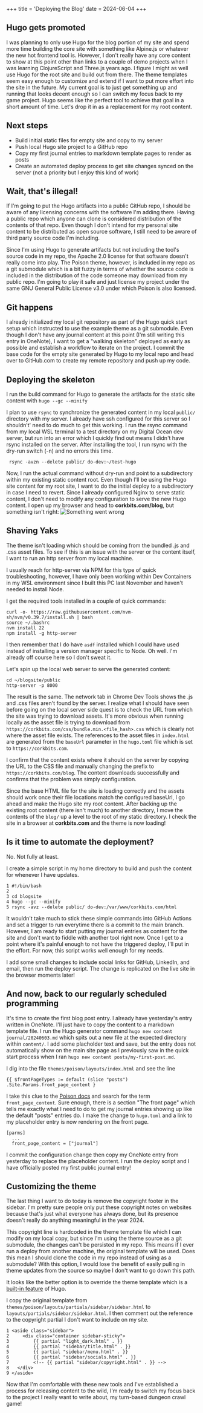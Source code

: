 +++
title = 'Deploying the Blog'
date = 2024-06-04
+++

## Hugo gets promoted
I was planning to only use Hugo for the blog portion of my site and spend more time building the core site with something like Alpine.js or whatever the new hot frontend tool is. However, I don't really have any core content to show at this point other than links to a couple of demo projects when I was learning ClojureScript and Three.js years ago. I figure I might as well use Hugo for the root site and build out from there. The theme templates seem easy enough to customize and extend if I want to put more effort into the site in the future. My current goal is to just get something up and running that looks decent enough so I can switch my focus back to my game project. Hugo seems like the perfect tool to achieve that goal in a short amount of time. Let's drop it in as a replacement for my root content.

## Next steps
* Build initial static files for empty site and copy to my server
* Push local Hugo site project to a GitHub repo
* Copy my first journal entries to markdown template pages to render as posts
* Create an automated deploy process to get site changes synced on the server (not a priority but I enjoy this kind of work)
	
## Wait, that's illegal!

If I'm going to put the Hugo artifacts into a public GitHub repo, I should be aware of any licensing concerns with the software I'm adding there. Having a public repo which anyone can clone is considered distribution of the contents of that repo. Even though I don't intend for my personal site content to be distributed as open source software, I still need to be aware of third party source code I'm including.

Since I'm using Hugo to generate artifacts but not including the tool's source code in my repo, the Apache 2.0 license for that software doesn't really come into play. The Poison theme, however, is included in my repo as a git submodule which is a bit fuzzy in terms of whether the source code is included in the distribution of the code someone may download from my public repo. I'm going to play it safe and just license my project under the same GNU General Public License v3.0 under which Poison is also licensed.

## Git happens

I already initialized my local git repository as part of the Hugo quick start setup which instructed to use the example theme as a git submodule. Even though I don't have any journal content at this point (I'm still writing this entry in OneNote), I want to get a "walking skeleton" deployed as early as possible and establish a workflow to iterate on the project. I commit the base code for the empty site generated by Hugo to my local repo and head over to GitHub.com to create my remote repository and push up my code.

## Deploying the skeleton

I run the build command for Hugo to generate the artifacts for the static site content with `hugo --gc --minify`

I plan to use `rsync` to synchronize the generated content in my local `public/` directory with my server. I already have ssh configured for this server so I shouldn’t' need to do much to get this working. I run the rsync command from my local WSL terminal to a test directory on my Digital Ocean dev server, but run into an error which I quickly find out means I didn't have rsync installed on the server. After installing the tool, I run rsync with the dry-run switch (-n) and no errors this time.
```
 rsync -avzn --delete public/ do-dev:~/test-hugo
```

Now, I run the actual command without dry-run and point to a subdirectory within my existing static content root. Even though I'll be using the Hugo site content for my root site, I want to do the initial deploy to a subdirectory in case I need to revert. Since I already configured Nginx to serve static content, I don't need to modify any configuration to serve the new Hugo content. I open up my browser and head to **corkbits.com/blog**, but something isn't right:
![Something went wrong](/images/20240604/something_wrong.png)

## Shaving Yaks

The theme isn't loading which should be coming from the bundled .js and .css asset files. To see if this is an issue with the server or the content itself, I want to run an http server from my local machine.

I usually reach for http-server via NPM for this type of quick troubleshooting, however, I have only been working within Dev Containers in my WSL environment since I built this PC last November and haven't needed to install Node.

I get the required tools installed in a couple of quick commands:
```
curl -o- https://raw.githubusercontent.com/nvm-sh/nvm/v0.39.7/install.sh | bash
source ~/.bashrc
nvm install 22
npm install -g http-server
```

I then remember that I do have `asdf` installed which I could have used instead of installing a version manager specific to Node. Oh well. I'm already off course here so I don't sweat it.

Let's spin up the local web server to serve the generated content:
```
cd ~/blogsite/public
http-server -p 8000
```
The result is the same. The network tab in Chrome Dev Tools shows the .js and .css files aren't found by the server. I realize what I should have seen before going on the local server side quest is to check the URL from which the site was trying to download assets. It's more obvious when running locally as the asset file is trying to download from 
`https://corkbits.com/css/bundle.min.<file_hash>.css` which is clearly not where the asset file exists. The references to the asset files in `index.html` are generated from the `baseUrl` parameter in the `hugo.toml` file which is set to `https://corkbits.com`.

I confirm that the content exists where it should on the server by copying the URL to the CSS file and manually changing the prefix to `https://corkbits.com/blog`. The content downloads successfully and confirms that the problem was simply configuration.

Since the base HTML file for the site is loading correctly and the assets should work once their file locations match the configured baseUrl, I go ahead and make the Hugo site my root content. After backing up the existing root content (there isn't much) to another directory, I move the contents of the `blog/` up a level to the root of my static directory. I check the site in a browser at **corkbits.com** and the theme is now loading!

## Is it time to automate the deployment?
No. Not fully at least.

I create a simple script in my home directory to build and push the content for whenever I have updates.
```
1 #!/bin/bash
2
3 cd blogsite
4 hugo --gc --minify
5 rsync -avz --delete public/ do-dev:/var/www/corkbits.com/html
```

It wouldn't take much to stick these simple commands into GitHub Actions and set a trigger to run everytime there is a commit to the main branch. However, I am ready to start putting my journal entries as content for the site and don't want to fiddle with another tool right now. Once I get to a point where it's painful enough to not have the triggered deploy, I'll put in the effort. For now, this script works well enough for my needs.

I add some small changes to include social links for GitHub, LinkedIn, and email, then run the deploy script. The change is replicated on the live site in the browser moments later!

## And now, back to our regularly scheduled programming

It's time to create the first blog post entry. I already have yesterday's entry written in OneNote. I'll just have to copy the content to a markdown template file. I run the Hugo generator command `hugo new content journal/20240603.md` which spits out a new file at the expected directory within `content/`. I add some placholder text and save, but the entry does not automatically show on the main site page as I previously saw in the quick start process when I ran `hugo new content posts/my-first-post.md`.

I dig into the file `themes/poison/layouts/index.html` and see the line
```
{{ $frontPageTypes := default (slice "posts") .Site.Params.front_page_content }
```

I take this clue to the [Poison docs](https://themes.gohugo.io/themes/poison/) and search for the term `front_page_content`. Sure enough, there is a section "The front page" which tells me exactly what I need to do to get my journal entries showing up like the default "posts" entries do. I make the change to `hugo.toml` and a link to my placeholder entry is now rendering on the front page.
```
[parms]
  ...
  front_page_content = ["journal"]
```

I commit the configuration change then copy my OneNote entry from yesterday to replace the placeholder content. I run the deploy script and I have officially posted my first public journal entry!

## Customizing the theme

The last thing I want to do today is remove the copyright footer in the sidebar. I'm pretty sure people only put these copyright notes on websites because that's just what everyone has always done, but its presence doesn't really do anything meaningful in the year 2024.

This copyright line is hardcoded in the theme template file which I can modify on my local copy, but since I'm using the theme source as a git submodule, the changes can't be persisted in my repo. This means if I ever run a deploy from another machine, the original template will be used. Does this mean I should clone the code in my repo instead of using as a submodule? With this option, I would lose the benefit of easily pulling in theme updates from the source so maybe I don't want to go down this path.

It looks like the better option is to override the theme template which is a [built-in feature](https://gohugobrasil.netlify.app/themes/customizing/) of Hugo.

I copy the original template from `themes/poison/layouts/partials/sidebar/sidebar.html` to `layouts/partials/sidebar/sidebar.html`. I then comment out the reference to the copyright partial I don't want to include on my site.
```
1 <aside class="sidebar">
2     <div class="container sidebar-sticky">
3         {{ partial "light_dark.html" . }}
4         {{ partial "sidebar/title.html" . }}
5         {{ partial "sidebar/menu.html" . }}
6         {{ partial "sidebar/socials.html" . }}
7         <!-- {{ partial "sidebar/copyright.html" . }} -->
8   </div>
9 </aside>
```

Now that I'm comfortable with these new tools and I've established a process for releasing content to the wild, I'm ready to switch my focus back to the project I really want to write about, my turn-based dungeon crawl game!
